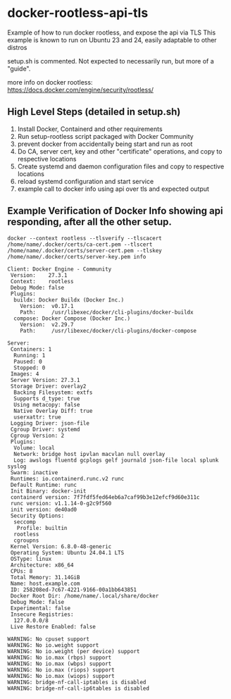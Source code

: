 # docker-rootless-api-tls
Example of how to run docker rootless, and expose the api via TLS
This example is known to run on Ubuntu 23 and 24, easily adaptable to other distros

setup.sh is commented.  Not expected to necessarily run, but more of a "guide".

more info on docker rootless:
https://docs.docker.com/engine/security/rootless/


## High Level Steps (detailed in setup.sh)
1. Install Docker, Containerd and other requirements
2. Run setup-rootless script packaged with Docker Community
3. prevent docker from accidentally being start and run as root
4. Do CA, server cert, key and other "certificate" operations, and copy to respective locations
5. Create systemd and daemon configuration files and copy to respective locations
6. reload systemd configuration and start service
7. example call to docker info using api over tls and expected output


## Example Verification of Docker Info showing api responding, after all the other setup.
```
docker --context rootless --tlsverify --tlscacert /home/name/.docker/certs/ca-cert.pem --tlscert /home/name/.docker/certs/server-cert.pem --tlskey /home/name/.docker/certs/server-key.pem info

Client: Docker Engine - Community
 Version:    27.3.1
 Context:    rootless
 Debug Mode: false
 Plugins:
  buildx: Docker Buildx (Docker Inc.)
    Version:  v0.17.1
    Path:     /usr/libexec/docker/cli-plugins/docker-buildx
  compose: Docker Compose (Docker Inc.)
    Version:  v2.29.7
    Path:     /usr/libexec/docker/cli-plugins/docker-compose

Server:
 Containers: 1
  Running: 1
  Paused: 0
  Stopped: 0
 Images: 4
 Server Version: 27.3.1
 Storage Driver: overlay2
  Backing Filesystem: extfs
  Supports d_type: true
  Using metacopy: false
  Native Overlay Diff: true
  userxattr: true
 Logging Driver: json-file
 Cgroup Driver: systemd
 Cgroup Version: 2
 Plugins:
  Volume: local
  Network: bridge host ipvlan macvlan null overlay
  Log: awslogs fluentd gcplogs gelf journald json-file local splunk syslog
 Swarm: inactive
 Runtimes: io.containerd.runc.v2 runc
 Default Runtime: runc
 Init Binary: docker-init
 containerd version: 7f7fdf5fed64eb6a7caf99b3e12efcf9d60e311c
 runc version: v1.1.14-0-g2c9f560
 init version: de40ad0
 Security Options:
  seccomp
   Profile: builtin
  rootless
  cgroupns
 Kernel Version: 6.8.0-48-generic
 Operating System: Ubuntu 24.04.1 LTS
 OSType: linux
 Architecture: x86_64
 CPUs: 8
 Total Memory: 31.14GiB
 Name: host.example.com
 ID: 258208ed-7c67-4221-9166-00a1bb643851
 Docker Root Dir: /home/name/.local/share/docker
 Debug Mode: false
 Experimental: false
 Insecure Registries:
  127.0.0.0/8
 Live Restore Enabled: false

WARNING: No cpuset support
WARNING: No io.weight support
WARNING: No io.weight (per device) support
WARNING: No io.max (rbps) support
WARNING: No io.max (wbps) support
WARNING: No io.max (riops) support
WARNING: No io.max (wiops) support
WARNING: bridge-nf-call-iptables is disabled
WARNING: bridge-nf-call-ip6tables is disabled
```
